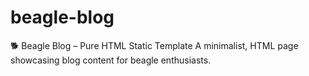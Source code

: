 # beagle-blog
🐕 Beagle Blog – Pure HTML Static Template A minimalist, HTML page showcasing blog content for beagle enthusiasts. 
